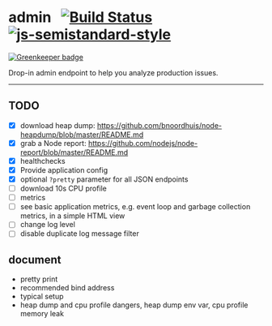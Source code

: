 # admin &nbsp; [![Build Status](https://travis-ci.org/bripkens/admin.svg?branch=master)](https://travis-ci.org/bripkens/admin) [![js-semistandard-style](https://img.shields.io/badge/code%20style-semistandard-brightgreen.svg?style=flat-square)](https://github.com/Flet/semistandard)

[![Greenkeeper badge](https://badges.greenkeeper.io/bripkens/admin.svg)](https://greenkeeper.io/)

Drop-in admin endpoint to help you analyze production issues.

---

## TODO
 - [x] download heap dump: https://github.com/bnoordhuis/node-heapdump/blob/master/README.md
 - [x] grab a Node report: https://github.com/nodejs/node-report/blob/master/README.md
 - [x] healthchecks
 - [x] Provide application config
 - [x] optional `?pretty` parameter for all JSON endpoints
 - [ ] download 10s CPU profile
 - [ ] metrics
 - [ ] see basic application metrics, e.g. event loop and garbage collection metrics, in a simple HTML view
 - [ ] change log level
 - [ ] disable duplicate log message filter

## document
 - pretty print
 - recommended bind address
 - typical setup
 - heap dump and cpu profile dangers, heap dump env var, cpu profile memory leak
